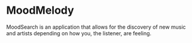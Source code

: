 # MoodMelody
MoodSearch is an application that allows for the discovery of new music and artists depending on how you, the listener, are feeling.
